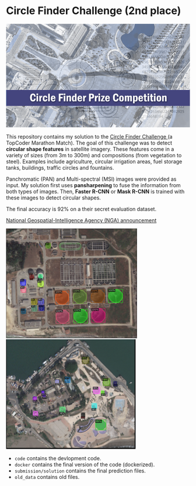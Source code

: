 # Circle Finder Challenge (2nd place)



![alt text](doc/circle_finder.png "Circle Finder")


This repository contains my solution to the [Circle Finder Challenge ](https://www.topcoder.com/challenges/d059ceb0-b81f-4769-bb4c-c976e1184d9f?tab=details) (a TopCoder Marathon Match).
The goal of this challenge was to detect **circular shape features** in satellite imagery. These features come in a variety of sizes (from 3m to 300m) and compositions (from vegetation to steel). Examples include agriculture, circular irrigation areas, fuel storage tanks, buildings, traffic circles and fountains.

Panchromatic (PAN) and Multi-spectral (MSI) images were provided as input. My solution first uses **pansharpening** to fuse the information from both types of images. Then, **Faster R-CNN** or **Mask R-CNN** is trained with these images to detect circular shapes.

The final accuracy is 92% on a their secret evaluation dataset.

[National Geospatial-Intelligence Agency (NGA) announcement](https://www.nga.mil/news/1609952228608_NGA_announces_5_winners_in_$50K_in_Circle_Finder_c.html)


![alt text](doc/prediction_1.png "Prediction 1")
![alt text](doc/prediction_2.png "Prediction 2")



- `code` contains the devlopment code.
- `docker` contains the final version of the code (dockerized).
- `submission/solution` contains the final prediction files.
- `old_data` contains old files.

